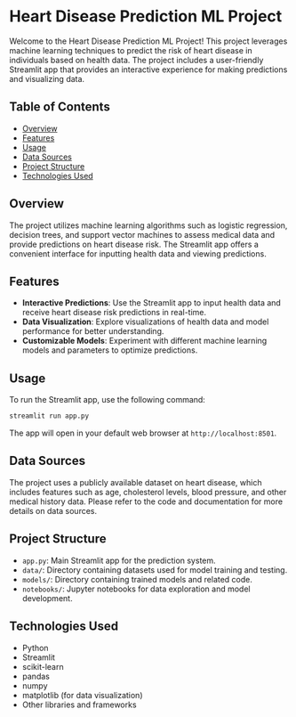 # Heart Disease Prediction ML Project

Welcome to the Heart Disease Prediction ML Project! This project leverages machine learning techniques to predict the risk of heart disease in individuals based on health data. The project includes a user-friendly Streamlit app that provides an interactive experience for making predictions and visualizing data.

## Table of Contents
- [Overview](#overview)
- [Features](#features)
- [Usage](#usage)
- [Data Sources](#data-sources)
- [Project Structure](#project-structure)
- [Technologies Used](#technologies-used)

## Overview
The project utilizes machine learning algorithms such as logistic regression, decision trees, and support vector machines to assess medical data and provide predictions on heart disease risk. The Streamlit app offers a convenient interface for inputting health data and viewing predictions.

## Features
- **Interactive Predictions**: Use the Streamlit app to input health data and receive heart disease risk predictions in real-time.
- **Data Visualization**: Explore visualizations of health data and model performance for better understanding.
- **Customizable Models**: Experiment with different machine learning models and parameters to optimize predictions.

## Usage
To run the Streamlit app, use the following command:
```bash
streamlit run app.py
```
The app will open in your default web browser at `http://localhost:8501`.

## Data Sources
The project uses a publicly available dataset on heart disease, which includes features such as age, cholesterol levels, blood pressure, and other medical history data. Please refer to the code and documentation for more details on data sources.

## Project Structure
- `app.py`: Main Streamlit app for the prediction system.
- `data/`: Directory containing datasets used for model training and testing.
- `models/`: Directory containing trained models and related code.
- `notebooks/`: Jupyter notebooks for data exploration and model development.

## Technologies Used
- Python
- Streamlit
- scikit-learn
- pandas
- numpy
- matplotlib (for data visualization)
- Other libraries and frameworks 
